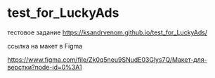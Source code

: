 # test_for_LuckyAds
 тестовое задание 
https://ksandrvenom.github.io/test_for_LuckyAds/


ссылка на макет в Figma

https://www.figma.com/file/Zk0q5neu9SNudE03Glys7Q/Макет-для-верстки?node-id=0%3A1
